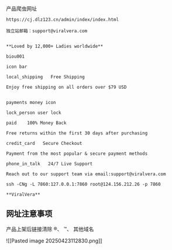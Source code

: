 
产品爬虫网址
```text
https://cj.dlz123.cn/admin/index/index.html
```


```text
独立站邮箱：support@viralvera.com


**Loved by 12,000+ Ladies worldwide**

biou001

icon bar

local_shipping   Free Shipping

Enjoy free shipping on all orders over $79 USD


payments money icon

lock_person user lock

paid    100% Money Back
		
Free returns within the first 30 days after purchasing

credit_card   Secure Checkout

Payment from the most popular & secure payment methods

phone_in_talk   24/7 Live Support

Reach out to our support team via email:support@viralvera.com

ssh -CNg -L 7860:127.0.0.1:7860 root@124.156.212.26 -p 7860

**ViralVera**
```



## 网址注意事项

产品上架后链接清除 ®、 ™、 其他域名

![[Pasted image 20250423112830.png]]